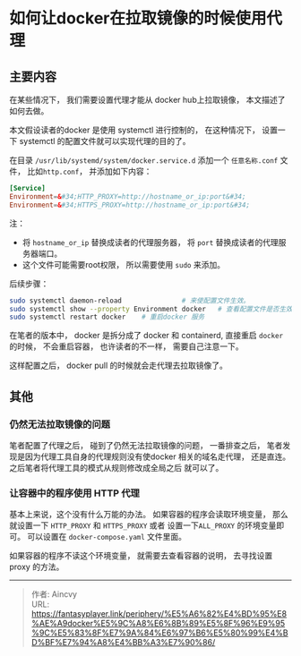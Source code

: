 # 如何让docker在拉取镜像的时候使用代理


## 主要内容

在某些情况下， 我们需要设置代理才能从 docker hub上拉取镜像， 本文描述了如何去做。  

本文假设读者的docker 是使用 systemctl 进行控制的， 在这种情况下， 设置一下 systemctl 的配置文件就可以实现代理的目的了。 

在目录 `/usr/lib/systemd/system/docker.service.d` 添加一个 `任意名称.conf` 文件， 比如`http.conf`， 并添加如下内容： 
```conf
[Service]
Environment=&#34;HTTP_PROXY=http://hostname_or_ip:port&#34;
Environment=&#34;HTTPS_PROXY=http://hostname_or_ip:port&#34;
```
注：
- 将 `hostname_or_ip` 替换成读者的代理服务器，  将 `port` 替换成读者的代理服务器端口。
- 这个文件可能需要root权限， 所以需要使用 `sudo` 来添加。 

后续步骤：
```bash
sudo systemctl daemon-reload               # 来使配置文件生效。 
sudo systemctl show --property Environment docker   # 查看配置文件是否生效了
sudo systemctl restart docker    # 重启docker 服务
```

在笔者的版本中， docker 是拆分成了 docker 和 containerd,  直接重启 `docker` 的时候， 不会重启容器， 也许读者的不一样， 需要自己注意一下。 

这样配置之后， docker pull 的时候就会走代理去拉取镜像了。 

## 其他

### 仍然无法拉取镜像的问题

笔者配置了代理之后， 碰到了仍然无法拉取镜像的问题， 一番排查之后， 笔者发现是因为代理工具自身的代理规则没有使docker 相关的域名走代理， 还是直连。  之后笔者将代理工具的模式从规则修改成全局之后 就可以了。 

### 让容器中的程序使用 HTTP 代理

基本上来说，这个没有什么万能的办法。  如果容器的程序会读取环境变量， 那么就设置一下 `HTTP_PROXY` 和 `HTTPS_PROXY` 或者 设置一下`ALL_PROXY` 的环境变量即可。  可以设置在 `docker-compose.yaml` 文件里面。 

如果容器的程序不读这个环境变量， 就需要去查看容器的说明， 去寻找设置 proxy 的方法。 



---

> 作者: Aincvy  
> URL: https://fantasyplayer.link/periphery/%E5%A6%82%E4%BD%95%E8%AE%A9docker%E5%9C%A8%E6%8B%89%E5%8F%96%E9%95%9C%E5%83%8F%E7%9A%84%E6%97%B6%E5%80%99%E4%BD%BF%E7%94%A8%E4%BB%A3%E7%90%86/  

